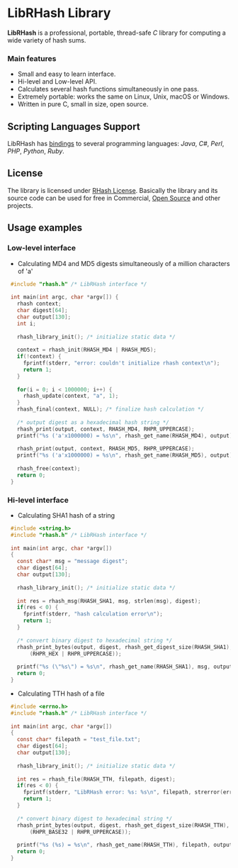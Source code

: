 LibRHash Library
================

**LibRHash** is a professional, portable, thread-safe *C* library for computing a wide variety of hash sums.

### Main features
* Small and easy to learn interface.
* Hi-level and Low-level API.
* Calculates several hash functions simultaneously in one pass.
* Extremely portable: works the same on Linux, Unix, macOS or Windows.
* Written in pure C, small in size, open source.

Scripting Languages Support
---------------------------

LibRHash has [bindings] to several programming languages: *Java*, *C#*, *Perl*, *PHP*, *Python*, *Ruby*.

License
-------

The library is licensed under [RHash License].
Basically the library and its source code can be used for free in Commercial, [Open Source] and other projects.

Usage examples
--------------

### Low-level interface

* Calculating MD4 and MD5 digests simultaneously of a million characters of 'a'

```c
 #include "rhash.h" /* LibRHash interface */
 
 int main(int argc, char *argv[]) {
   rhash context;
   char digest[64];
   char output[130];
   int i;
 
   rhash_library_init(); /* initialize static data */
 
   context = rhash_init(RHASH_MD4 | RHASH_MD5);
   if(!context) {
     fprintf(stderr, "error: couldn't initialize rhash context\n");
     return 1;
   }
 
   for(i = 0; i < 1000000; i++) {
     rhash_update(context, "a", 1);
   }
   rhash_final(context, NULL); /* finalize hash calculation */
 
   /* output digest as a hexadecimal hash string */
   rhash_print(output, context, RHASH_MD4, RHPR_UPPERCASE); 
   printf("%s ('a'x1000000) = %s\n", rhash_get_name(RHASH_MD4), output);
 
   rhash_print(output, context, RHASH_MD5, RHPR_UPPERCASE); 
   printf("%s ('a'x1000000) = %s\n", rhash_get_name(RHASH_MD5), output);
 
   rhash_free(context);
   return 0;
 }
```

### Hi-level interface

* Calculating SHA1 hash of a string

```c
 #include <string.h>
 #include "rhash.h" /* LibRHash interface */
 
 int main(int argc, char *argv[])
 {
   const char* msg = "message digest";
   char digest[64];
   char output[130];
 
   rhash_library_init(); /* initialize static data */
 
   int res = rhash_msg(RHASH_SHA1, msg, strlen(msg), digest);
   if(res < 0) {
     fprintf(stderr, "hash calculation error\n");
     return 1;
   }
 
   /* convert binary digest to hexadecimal string */
   rhash_print_bytes(output, digest, rhash_get_digest_size(RHASH_SHA1),
       (RHPR_HEX | RHPR_UPPERCASE));
 
   printf("%s (\"%s\") = %s\n", rhash_get_name(RHASH_SHA1), msg, output);
   return 0;
 }
```

* Calculating TTH hash of a file

```c
 #include <errno.h>
 #include "rhash.h" /* LibRHash interface */
 
 int main(int argc, char *argv[])
 {
   const char* filepath = "test_file.txt";
   char digest[64];
   char output[130];
 
   rhash_library_init(); /* initialize static data */
 
   int res = rhash_file(RHASH_TTH, filepath, digest);
   if(res < 0) {
     fprintf(stderr, "LibRHash error: %s: %s\n", filepath, strerror(errno));
     return 1;
   }
 
   /* convert binary digest to hexadecimal string */
   rhash_print_bytes(output, digest, rhash_get_digest_size(RHASH_TTH),
       (RHPR_BASE32 | RHPR_UPPERCASE));
 
   printf("%s (%s) = %s\n", rhash_get_name(RHASH_TTH), filepath, output);
   return 0;
 }
```

[bindings]: ../bindings/
[RHash License]: ../COPYING
[Open Source]: http://en.wikipedia.org/wiki/Open_Source
